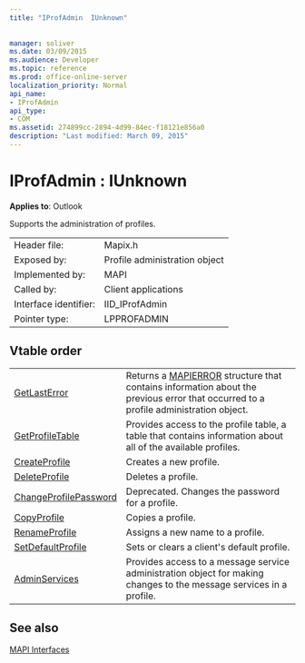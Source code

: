 ```yaml
---
title: "IProfAdmin  IUnknown"
 
 
manager: soliver
ms.date: 03/09/2015
ms.audience: Developer
ms.topic: reference
ms.prod: office-online-server
localization_priority: Normal
api_name:
- IProfAdmin
api_type:
- COM
ms.assetid: 274899cc-2894-4d99-84ec-f18121e856a0
description: "Last modified: March 09, 2015"
---
```


# IProfAdmin : IUnknown

  
  
**Applies to**: Outlook 
  
Supports the administration of profiles. 
  
|||
|:-----|:-----|
|Header file:  <br/> |Mapix.h  <br/> |
|Exposed by:  <br/> |Profile administration object  <br/> |
|Implemented by:  <br/> |MAPI  <br/> |
|Called by:  <br/> |Client applications  <br/> |
|Interface identifier:  <br/> |IID_IProfAdmin  <br/> |
|Pointer type:  <br/> |LPPROFADMIN  <br/> |
   
## Vtable order

|||
|:-----|:-----|
|[GetLastError](iprofadmin-getlasterror.md) <br/> |Returns a [MAPIERROR](mapierror.md) structure that contains information about the previous error that occurred to a profile administration object.  <br/> |
|[GetProfileTable](iprofadmin-getprofiletable.md) <br/> |Provides access to the profile table, a table that contains information about all of the available profiles.  <br/> |
|[CreateProfile](iprofadmin-createprofile.md) <br/> |Creates a new profile.  <br/> |
|[DeleteProfile](iprofadmin-deleteprofile.md) <br/> |Deletes a profile.  <br/> |
|[ChangeProfilePassword](iprofadmin-changeprofilepassword.md) <br/> |Deprecated. Changes the password for a profile.  <br/> |
|[CopyProfile](iprofadmin-copyprofile.md) <br/> |Copies a profile.  <br/> |
|[RenameProfile](iprofadmin-renameprofile.md) <br/> |Assigns a new name to a profile.  <br/> |
|[SetDefaultProfile](iprofadmin-setdefaultprofile.md) <br/> |Sets or clears a client's default profile.  <br/> |
|[AdminServices](iprofadmin-adminservices.md) <br/> |Provides access to a message service administration object for making changes to the message services in a profile.  <br/> |
   
## See also



[MAPI Interfaces](mapi-interfaces.md)

